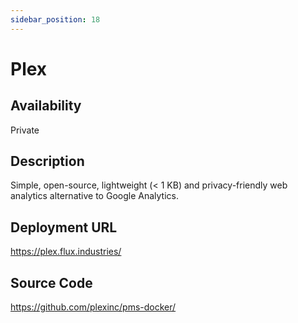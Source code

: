 ```yaml
---
sidebar_position: 18
---
```


# Plex

## Availability
Private

## Description
Simple, open-source, lightweight (< 1 KB) and privacy-friendly web analytics alternative to Google Analytics.

## Deployment URL
https://plex.flux.industries/

## Source Code
https://github.com/plexinc/pms-docker/